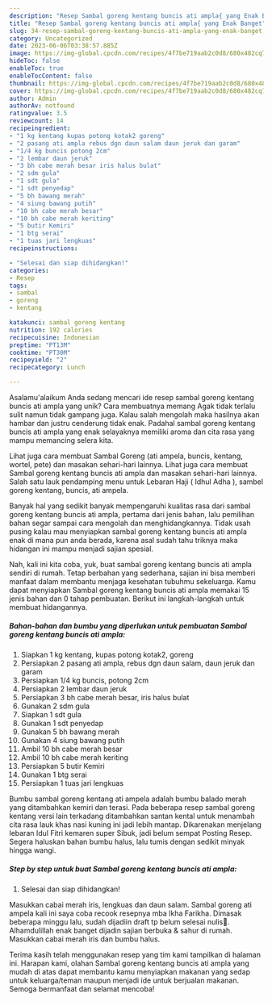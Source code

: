 ```yaml
---
description: "Resep Sambal goreng kentang buncis ati ampla{ yang Enak Banget"
title: "Resep Sambal goreng kentang buncis ati ampla{ yang Enak Banget"
slug: 34-resep-sambal-goreng-kentang-buncis-ati-ampla-yang-enak-banget
category: Uncategorized
date: 2023-06-06T03:38:57.885Z
image: https://img-global.cpcdn.com/recipes/4f7be719aab2c0d8/680x482cq70/sambal-goreng-kentang-buncis-ati-ampla-foto-resep-utama.jpg
hideToc: false
enableToc: true
enableTocContent: false
thumbnail: https://img-global.cpcdn.com/recipes/4f7be719aab2c0d8/680x482cq70/sambal-goreng-kentang-buncis-ati-ampla-foto-resep-utama.jpg
cover: https://img-global.cpcdn.com/recipes/4f7be719aab2c0d8/680x482cq70/sambal-goreng-kentang-buncis-ati-ampla-foto-resep-utama.jpg
author: Admin
authorAv: notfound
ratingvalue: 3.5
reviewcount: 14
recipeingredient:
- "1 kg kentang kupas potong kotak2 goreng"
- "2 pasang ati ampla rebus dgn daun salam daun jeruk dan garam"
- "1/4 kg buncis potong 2cm"
- "2 lembar daun jeruk"
- "3 bh cabe merah besar iris halus bulat"
- "2 sdm gula"
- "1 sdt gula"
- "1 sdt penyedap"
- "5 bh bawang merah"
- "4 siung bawang putih"
- "10 bh cabe merah besar"
- "10 bh cabe merah keriting"
- "5 butir Kemiri"
- "1 btg serai"
- "1 tuas jari lengkuas"
recipeinstructions:

- "Selesai dan siap dihidangkan!"
categories:
- Resep
tags:
- sambal
- goreng
- kentang

katakunci: sambal goreng kentang 
nutrition: 192 calories
recipecuisine: Indonesian
preptime: "PT13M"
cooktime: "PT30M"
recipeyield: "2"
recipecategory: Lunch

---
```



Asalamu'alaikum Anda sedang mencari ide resep sambal goreng kentang buncis ati ampla yang unik? Cara membuatnya memang Agak tidak terlalu sulit namun tidak gampang juga. Kalau salah mengolah maka hasilnya akan hambar dan justru cenderung tidak enak. Padahal sambal goreng kentang buncis ati ampla yang enak selayaknya memiliki aroma dan cita rasa yang mampu memancing selera kita.


Lihat juga cara membuat Sambal Goreng (ati ampela, buncis, kentang, wortel, pete) dan masakan sehari-hari lainnya. Lihat juga cara membuat Sambal goreng kentang buncis ati ampla dan masakan sehari-hari lainnya. Salah satu lauk pendamping menu untuk Lebaran Haji ( Idhul Adha ), sambel goreng kentang, buncis, ati ampela.

Banyak hal yang sedikit banyak mempengaruhi kualitas rasa dari sambal goreng kentang buncis ati ampla, pertama dari jenis bahan, lalu pemilihan bahan segar sampai cara mengolah dan menghidangkannya. Tidak usah pusing kalau mau menyiapkan sambal goreng kentang buncis ati ampla enak di mana pun anda berada, karena asal sudah tahu triknya maka hidangan ini mampu menjadi sajian spesial.


Nah, kali ini kita coba, yuk, buat sambal goreng kentang buncis ati ampla sendiri di rumah. Tetap berbahan yang sederhana, sajian ini bisa memberi manfaat dalam membantu menjaga kesehatan tubuhmu sekeluarga. Kamu dapat menyiapkan Sambal goreng kentang buncis ati ampla memakai 15 jenis bahan dan 0 tahap pembuatan. Berikut ini langkah-langkah untuk membuat hidangannya.

<!--inarticleads1-->

##### Bahan-bahan dan bumbu yang diperlukan untuk pembuatan Sambal goreng kentang buncis ati ampla:

1. Siapkan 1 kg kentang, kupas potong kotak2, goreng
1. Persiapkan 2 pasang ati ampla, rebus dgn daun salam, daun jeruk dan garam
1. Persiapkan 1/4 kg buncis, potong 2cm
1. Persiapkan 2 lembar daun jeruk
1. Persiapkan 3 bh cabe merah besar, iris halus bulat
1. Gunakan 2 sdm gula
1. Siapkan 1 sdt gula
1. Gunakan 1 sdt penyedap
1. Gunakan 5 bh bawang merah
1. Gunakan 4 siung bawang putih
1. Ambil 10 bh cabe merah besar
1. Ambil 10 bh cabe merah keriting
1. Persiapkan 5 butir Kemiri
1. Gunakan 1 btg serai
1. Persiapkan 1 tuas jari lengkuas


Bumbu sambal goreng kentang ati ampela adalah bumbu balado merah yang ditambahkan kemiri dan terasi. Pada beberapa resep sambal goreng kentang versi lain terkadang ditambahkan santan kental untuk menambah cita rasa lauk khas nasi kuning ini jadi lebih mantap. Dikarenakan menjelang lebaran Idul Fitri kemaren super Sibuk, jadi belum sempat Posting Resep. Segera haluskan bahan bumbu halus, lalu tumis dengan sedikit minyak hingga wangi. 

<!--inarticleads2-->

##### Step by step untuk buat Sambal goreng kentang buncis ati ampla:


1. Selesai dan siap dihidangkan!

Masukkan cabai merah iris, lengkuas dan daun salam. Sambal goreng ati ampela kali ini saya coba recook resepnya mba Ikha Farikha. Dimasak beberapa minggu lalu, sudah dijadiin draft tp belum selesai nulis🤭. Alhamdulillah enak banget dijadin sajian berbuka &amp; sahur di rumah. Masukkan cabai merah iris dan bumbu halus. 

Terima kasih telah menggunakan resep yang tim kami tampilkan di halaman ini. Harapan kami, olahan Sambal goreng kentang buncis ati ampla yang mudah di atas dapat membantu kamu menyiapkan makanan yang sedap untuk keluarga/teman maupun menjadi ide untuk berjualan makanan. Semoga bermanfaat dan selamat mencoba!
